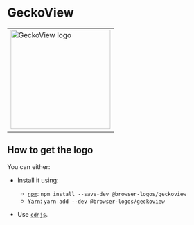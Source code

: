 GeckoView
=========

<table>
    <tr height=240>
        <td>
            <a href="https://github.com/alrra/browser-logos/tree/3dc00c7a62934266cf744c92fa3dc0ad278b4f9b/src/geckoview">
                <img width=230 src="https://raw.githubusercontent.com/alrra/browser-logos/3dc00c7a62934266cf744c92fa3dc0ad278b4f9b/src/geckoview/geckoview_512x512.png" alt="GeckoView logo">
            </a>
        </td>
    </tr>
</table>

How to get the logo
-------------------

You can either:

* Install it using:

  * [`npm`][npm]: `npm install --save-dev @browser-logos/geckoview`
  * [`Yarn`][yarn]: `yarn add --dev @browser-logos/geckoview`

* Use [`cdnjs`][cdnjs].

<!-- Link labels: -->

[cdnjs]: https://cdnjs.com/libraries/browser-logos
[npm]: https://www.npmjs.com/
[yarn]: https://yarnpkg.com/
